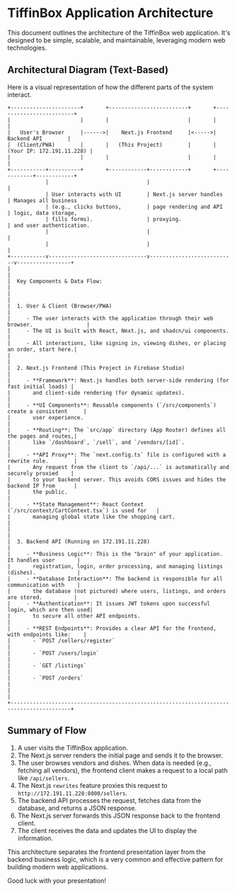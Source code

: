 
# TiffinBox Application Architecture

This document outlines the architecture of the TiffinBox web application. It's designed to be simple, scalable, and maintainable, leveraging modern web technologies.

## Architectural Diagram (Text-Based)

Here is a visual representation of how the different parts of the system interact.

```
+----------------------+       +-------------------------+       +-------------------------+
|                      |       |                         |       |                         |
|   User's Browser     |------>|    Next.js Frontend     |<----->|      Backend API        |
|  (Client/PWA)        |       |   (This Project)        |       | (Your IP: 172.191.11.228) |
|                      |       |                         |       |                         |
+-----------+----------+       +------------+------------+       +------------+------------+
            |                               |                           |
            | User interacts with UI        | Next.js server handles    | Manages all business
            | (e.g., clicks buttons,        | page rendering and API    | logic, data storage,
            | fills forms).                 | proxying.                 | and user authentication.
            |                               |                           |
            |                               |                           |
+-----------v-------------------------------v---------------------------v-----------------+
|                                                                                         |
|  Key Components & Data Flow:                                                            |
|                                                                                         |
|  1. User & Client (Browser/PWA)                                                         |
|     - The user interacts with the application through their web browser.                 |
|     - The UI is built with React, Next.js, and shadcn/ui components.                     |
|     - All interactions, like signing in, viewing dishes, or placing an order, start here.|
|                                                                                         |
|  2. Next.js Frontend (This Project in Firebase Studio)                                  |
|     - **Framework**: Next.js handles both server-side rendering (for fast initial loads) |
|       and client-side rendering (for dynamic updates).                                   |
|     - **UI Components**: Reusable components (`/src/components`) create a consistent     |
|       user experience.                                                                   |
|     - **Routing**: The `src/app` directory (App Router) defines all the pages and routes,|
|       like `/dashboard`, `/sell`, and `/vendors/[id]`.                                   |
|     - **API Proxy**: The `next.config.ts` file is configured with a rewrite rule.        |
|       Any request from the client to `/api/...` is automatically and securely proxied    |
|       to your backend server. This avoids CORS issues and hides the backend IP from      |
|       the public.                                                                        |
|     - **State Management**: React Context (`/src/context/CartContext.tsx`) is used for   |
|       managing global state like the shopping cart.                                      |
|                                                                                         |
|  3. Backend API (Running on 172.191.11.228)                                             |
|     - **Business Logic**: This is the "brain" of your application. It handles user       |
|       registration, login, order processing, and managing listings (dishes).             |
|     - **Database Interaction**: The backend is responsible for all communication with    |
|       the database (not pictured) where users, listings, and orders are stored.          |
|     - **Authentication**: It issues JWT tokens upon successful login, which are then used|
|       to secure all other API endpoints.                                                 |
|     - **REST Endpoints**: Provides a clear API for the frontend, with endpoints like:    |
|       - `POST /sellers/register`                                                         |
|       - `POST /users/login`                                                              |
|       - `GET /listings`                                                                  |
|       - `POST /orders`                                                                   |
|                                                                                         |
+-----------------------------------------------------------------------------------------+

```

## Summary of Flow

1.  A user visits the TiffinBox application.
2.  The Next.js server renders the initial page and sends it to the browser.
3.  The user browses vendors and dishes. When data is needed (e.g., fetching all vendors), the frontend client makes a request to a local path like `/api/sellers`.
4.  The Next.js `rewrites` feature proxies this request to `http://172.191.11.228:8000/sellers`.
5.  The backend API processes the request, fetches data from the database, and returns a JSON response.
6.  The Next.js server forwards this JSON response back to the frontend client.
7.  The client receives the data and updates the UI to display the information.

This architecture separates the frontend presentation layer from the backend business logic, which is a very common and effective pattern for building modern web applications.

Good luck with your presentation!
